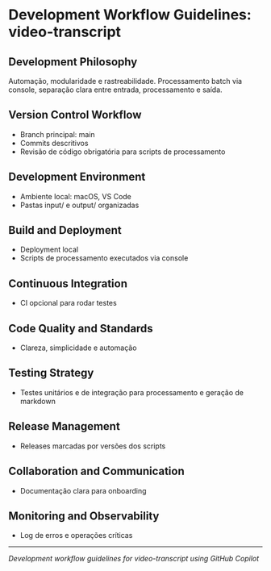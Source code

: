 # Development Workflow Guidelines: video-transcript

## Development Philosophy
Automação, modularidade e rastreabilidade. Processamento batch via console, separação clara entre entrada, processamento e saída.

## Version Control Workflow
- Branch principal: main
- Commits descritivos
- Revisão de código obrigatória para scripts de processamento

## Development Environment
- Ambiente local: macOS, VS Code
- Pastas input/ e output/ organizadas

## Build and Deployment
- Deployment local
- Scripts de processamento executados via console

## Continuous Integration
- CI opcional para rodar testes

## Code Quality and Standards
- Clareza, simplicidade e automação

## Testing Strategy
- Testes unitários e de integração para processamento e geração de markdown

## Release Management
- Releases marcadas por versões dos scripts

## Collaboration and Communication
- Documentação clara para onboarding

## Monitoring and Observability
- Log de erros e operações críticas

---
*Development workflow guidelines for video-transcript using GitHub Copilot*
